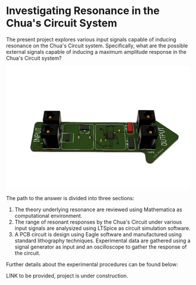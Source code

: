# Investigating Resonance in the Chua's Circuit System 

The present project explores various input signals capable of inducing resonance on the Chua's Circuit system. Specifically, what are the possible external signals capable of inducing a maximum amplitude response in the Chua's Circuit system? 

![picture](https://github.com/GabStP13rr3/ResonanceChuasCircuit/blob/main/Chua_PCB%20v3.png) 


The path to the answer is divided into three sections:

1) The theory underlying resonance are reviewed using Mathematica as computational environment. 
2) The range of resonant responses by the Chua's Circuit under various input signals are analysized using LTSpice as circuit simulation software. 
3) A PCB circuit is design using Eagle software and manufactured using standard lithography techniques. Experimental data are gathered using a signal generator as input and an oscilloscope to gather the response of the circuit. 

Further details about the experimental procedures can be found below:

LINK to be provided, project is under construction. 
